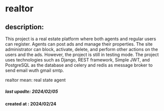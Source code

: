 # realtor 
## description:
This project is a real estate platform where both agents and regular users can register. Agents can post ads and manage their properties. The site administrator can block, activate, delete, and perform other actions on the users and the ads. However, the project is still in testing mode. The project uses technologies such as Django, REST framework, Simple JWT, and PostgreSQL as the database and celery and redis as message broker to send email wuth gmail smtp.


realtor mean: real state agent
##### last upadte: 2024/02/05
#### created at : 2024/02/24
